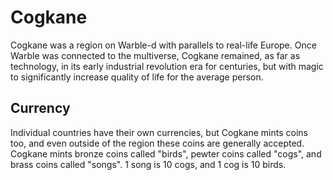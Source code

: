 # Cogkane

<meta property="og:description" content="Cogkane was a region on Warble-d with parallels to real-life Europe.">

Cogkane was a region on Warble-d with parallels to real-life Europe. Once Warble was connected to the multiverse, Cogkane remained, as far as technology, in its early industrial revolution era for centuries, but with magic to significantly increase quality of life for the average person.

## Currency

Individual countries have their own currencies, but Cogkane mints coins too, and even outside of the region these coins are generally accepted. Cogkane mints bronze coins called "birds", pewter coins called "cogs", and brass coins called "songs". 1 song is 10 cogs, and 1 cog is 10 birds.
